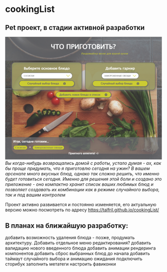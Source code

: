 # cookingList

## Pet проект, в стадии активной разработки

![скриншот последнего состояния главной страницы приложения](image.png)
_Вы когда-нибудь возвращались домой с работы, устало думая - ах, как бы проще придумать, что я приготовлю сегодня на ужин? В вашем арсенале много вкусных блюд, однако так сложно решить, что именно будет готовиться сегодня. Именно для решения этой боли и создано это приложение - оно компактно хранит список ваших любимых блюд и позволяет создавать их комбинации как в режиме случайного выбора, так и под вашим контролем_

Проект активно развивается и постоянно изменяется, его актуальную версию можно посмотреть по адресу https://talfril.github.io/cookingList/

## В планах на ближайшую разработку:

добавить возможность удаления блюда - позже, продумать архитектуру. Добавить отдельное меню редактирования?
добавить валидацию нового введенного блюда
добавить анимации рендеринга компонентов
добавить сброс выбранных блюд до начала
добавить таймаут случайного выбора и анимацию ожидания
подключить сторибук
заполнить метатеги
настроить фавиконки
